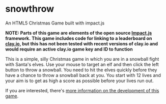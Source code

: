 # snowthrow
An HTML5 Christmas Game built with impact.js

**NOTE: Parts of this game are elements of the open source [Impact.js](https://github.com/phoboslab/Impact) framework.**
**This game includes code for linking to a leaderboard on [clay.io](http://clay.io/), but this has not been tested with recent versions of clay.io and would require an active clay.io game key and ID to function**

This is a simple, silly Christmas game in which you are in a snowball fight with Santa's elves. Use your mouse to target an elf and then click the left button to throw a snowball. You need to hit the elves quickly before they have a chance to throw a snowball back at you. You start with 12 lives and your aim is to get as high a score as possible before your lives run out.

If you are interested, there's [more information on the development of this game](https://laurencescotford.com/a-christmas-game-with-impact/).
